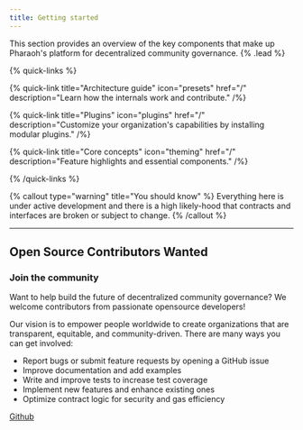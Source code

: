 ```yaml
---
title: Getting started
---
```


This section provides an overview of the key components that make up Pharaoh's platform for decentralized community governance. {% .lead %}

{% quick-links %}

{% quick-link title="Architecture guide" icon="presets" href="/" description="Learn how the internals work and contribute." /%}

{% quick-link title="Plugins" icon="plugins" href="/" description="Customize your organization's capabilities by installing modular plugins." /%}

{% quick-link title="Core concepts" icon="theming" href="/" description="Feature highlights and essential components." /%}

{% /quick-links %}

{% callout type="warning" title="You should know" %}
Everything here is under active development and there is a high likely-hood that contracts and interfaces are broken or subject to change.
{% /callout %}

---

## Open Source Contributors Wanted

### Join the community

Want to help build the future of decentralized community governance? We welcome contributors from passionate opensource developers!

Our vision is to empower people worldwide to create organizations that are transparent, equitable, and community-driven. There are many ways you can get involved:

- Report bugs or submit feature requests by opening a GitHub issue
- Improve documentation and add examples
- Write and improve tests to increase test coverage
- Implement new features and enhance existing ones
- Optimize contract logic for security and gas efficiency

[Github](https://github.com/okhaimie-dev/pharaoh)
